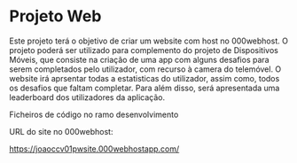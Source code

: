 # Projeto Web

Este projeto terá o objetivo de criar um website com host no 000webhost.
O projeto poderá ser utilizado para complemento do projeto de Dispositivos Móveis, que consiste na criação de uma app com alguns desafios para serem completados pelo utilizador, com recurso à camera do telemóvel.
O website irá aprsentar todas a estatisticas do utilizador, assim como, todos os desafios que faltam completar.
Para além disso, será apresentada uma leaderboard dos utilizadores da aplicação.

Ficheiros de código no ramo desenvolvimento

URL do site no 000webhost:

https://joaoccv01pwsite.000webhostapp.com/
